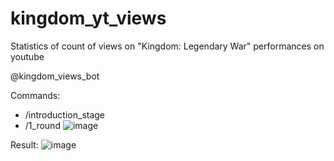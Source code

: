 # kingdom_yt_views

Statistics of count of views on "Kingdom: Legendary War" performances on youtube 

@kingdom_views_bot

Commands:
- /introduction_stage
- /1_round
![image](https://user-images.githubusercontent.com/22410511/114179377-8ea77900-9947-11eb-8069-8583796bdb35.png)

Result:
![image](https://user-images.githubusercontent.com/22410511/114178735-c8c44b00-9946-11eb-90ad-7f1ea384e48c.png)


